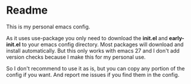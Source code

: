 Readme
======

This is my personal emacs config.

As it uses use-package you only need to download the **init.el** and
**early-init.el** to your emacs config directory. Most packages will
download and install automatically. But this only works with emacs 27
and I don't add version checks because I make this for my personal
use.

So I don't recommend to use it as is, but you can copy any portion of
the config if you want. And report me issues if you find them in the config.

